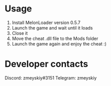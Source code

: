 # Usage

1. Install MelonLoader version 0.5.7
2. Launch the game and wait until it loads
3. Close it
4. Move the cheat .dll file to the Mods folder
5. Launch the game again and enjoy the cheat :)

# Developer contacts

Discord: zmeyskiy#3151
Telegram: zmeyskiy
